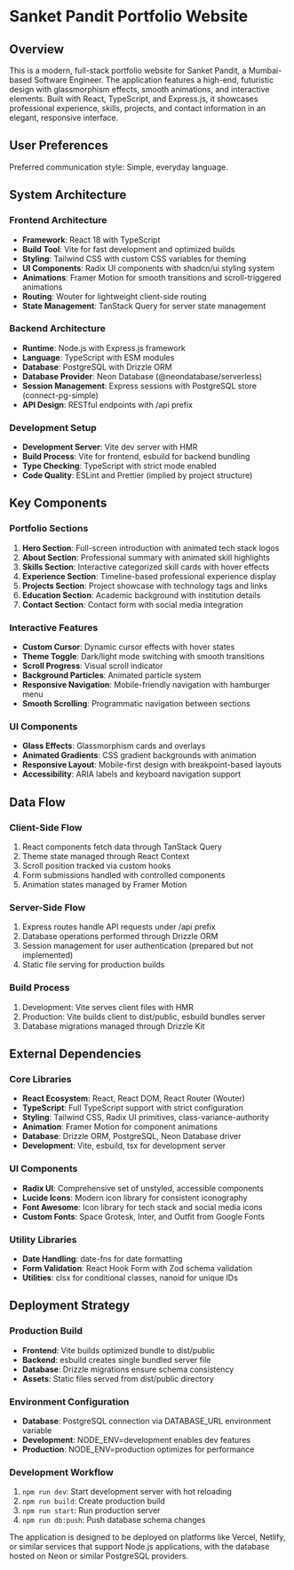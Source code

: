 # Sanket Pandit Portfolio Website

## Overview

This is a modern, full-stack portfolio website for Sanket Pandit, a Mumbai-based Software Engineer. The application features a high-end, futuristic design with glassmorphism effects, smooth animations, and interactive elements. Built with React, TypeScript, and Express.js, it showcases professional experience, skills, projects, and contact information in an elegant, responsive interface.

## User Preferences

Preferred communication style: Simple, everyday language.

## System Architecture

### Frontend Architecture
- **Framework**: React 18 with TypeScript
- **Build Tool**: Vite for fast development and optimized builds
- **Styling**: Tailwind CSS with custom CSS variables for theming
- **UI Components**: Radix UI components with shadcn/ui styling system
- **Animations**: Framer Motion for smooth transitions and scroll-triggered animations
- **Routing**: Wouter for lightweight client-side routing
- **State Management**: TanStack Query for server state management

### Backend Architecture
- **Runtime**: Node.js with Express.js framework
- **Language**: TypeScript with ESM modules
- **Database**: PostgreSQL with Drizzle ORM
- **Database Provider**: Neon Database (@neondatabase/serverless)
- **Session Management**: Express sessions with PostgreSQL store (connect-pg-simple)
- **API Design**: RESTful endpoints with /api prefix

### Development Setup
- **Development Server**: Vite dev server with HMR
- **Build Process**: Vite for frontend, esbuild for backend bundling
- **Type Checking**: TypeScript with strict mode enabled
- **Code Quality**: ESLint and Prettier (implied by project structure)

## Key Components

### Portfolio Sections
1. **Hero Section**: Full-screen introduction with animated tech stack logos
2. **About Section**: Professional summary with animated skill highlights
3. **Skills Section**: Interactive categorized skill cards with hover effects
4. **Experience Section**: Timeline-based professional experience display
5. **Projects Section**: Project showcase with technology tags and links
6. **Education Section**: Academic background with institution details
7. **Contact Section**: Contact form with social media integration

### Interactive Features
- **Custom Cursor**: Dynamic cursor effects with hover states
- **Theme Toggle**: Dark/light mode switching with smooth transitions
- **Scroll Progress**: Visual scroll indicator
- **Background Particles**: Animated particle system
- **Responsive Navigation**: Mobile-friendly navigation with hamburger menu
- **Smooth Scrolling**: Programmatic navigation between sections

### UI Components
- **Glass Effects**: Glassmorphism cards and overlays
- **Animated Gradients**: CSS gradient backgrounds with animation
- **Responsive Layout**: Mobile-first design with breakpoint-based layouts
- **Accessibility**: ARIA labels and keyboard navigation support

## Data Flow

### Client-Side Flow
1. React components fetch data through TanStack Query
2. Theme state managed through React Context
3. Scroll position tracked via custom hooks
4. Form submissions handled with controlled components
5. Animation states managed by Framer Motion

### Server-Side Flow
1. Express routes handle API requests under /api prefix
2. Database operations performed through Drizzle ORM
3. Session management for user authentication (prepared but not implemented)
4. Static file serving for production builds

### Build Process
1. Development: Vite serves client files with HMR
2. Production: Vite builds client to dist/public, esbuild bundles server
3. Database migrations managed through Drizzle Kit

## External Dependencies

### Core Libraries
- **React Ecosystem**: React, React DOM, React Router (Wouter)
- **TypeScript**: Full TypeScript support with strict configuration
- **Styling**: Tailwind CSS, Radix UI primitives, class-variance-authority
- **Animation**: Framer Motion for component animations
- **Database**: Drizzle ORM, PostgreSQL, Neon Database driver
- **Development**: Vite, esbuild, tsx for development server

### UI Components
- **Radix UI**: Comprehensive set of unstyled, accessible components
- **Lucide Icons**: Modern icon library for consistent iconography
- **Font Awesome**: Icon library for tech stack and social media icons
- **Custom Fonts**: Space Grotesk, Inter, and Outfit from Google Fonts

### Utility Libraries
- **Date Handling**: date-fns for date formatting
- **Form Validation**: React Hook Form with Zod schema validation
- **Utilities**: clsx for conditional classes, nanoid for unique IDs

## Deployment Strategy

### Production Build
- **Frontend**: Vite builds optimized bundle to dist/public
- **Backend**: esbuild creates single bundled server file
- **Database**: Drizzle migrations ensure schema consistency
- **Assets**: Static files served from dist/public directory

### Environment Configuration
- **Database**: PostgreSQL connection via DATABASE_URL environment variable
- **Development**: NODE_ENV=development enables dev features
- **Production**: NODE_ENV=production optimizes for performance

### Development Workflow
1. `npm run dev`: Start development server with hot reloading
2. `npm run build`: Create production build
3. `npm run start`: Run production server
4. `npm run db:push`: Push database schema changes

The application is designed to be deployed on platforms like Vercel, Netlify, or similar services that support Node.js applications, with the database hosted on Neon or similar PostgreSQL providers.